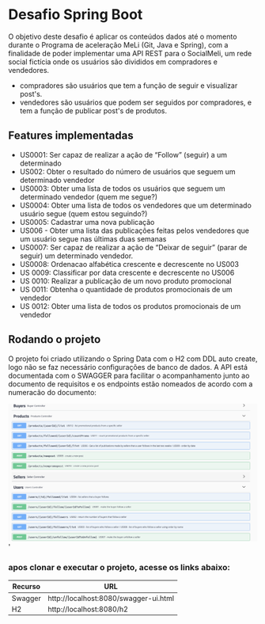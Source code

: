 # Desafio Spring Boot
O objetivo deste desafio é aplicar os conteúdos dados até o momento durante o Programa de aceleração MeLi (Git, Java e Spring), com a finalidade de poder implementar uma API REST para o SocialMeli, um rede social fictícia onde os usuários são divididos em compradores e vendedores.

- compradores são usuários que tem a função de seguir e visualizar post's.
- vendedores são usuários que podem ser seguidos por compradores, e tem a função de publicar post's de produtos.


## Features implementadas

- US0001: Ser capaz de realizar a ação de “Follow” (seguir) a um determinado
- US002: Obter o resultado do número de usuários que seguem um determinado vendedor
- US0003: Obter uma lista de todos os usuários que seguem um determinado vendedor (quem me segue?)
- US0004: Obter uma lista de todos os vendedores que um determinado usuário segue (quem estou seguindo?)
- US0005: Cadastrar uma nova publicação
- US006 - Obter uma lista das publicações feitas pelos vendedores que um usuário segue nas últimas duas semanas
- US0007: Ser capaz de realizar a ação de “Deixar de seguir” (parar de seguir) um determinado vendedor.
- US0008: Ordenacao alfabética crescente e decrescente no US003
- US 0009: Classificar por data crescente e decrescente no US006
- US 0010: Realizar a publicação de um novo produto promocional
- US 0011: Obtenha o quantidade de produtos promocionais de um vendedor
- US 0012: Obter uma lista de todos os produtos promocionais de um vendedor



## Rodando o projeto

O projeto foi criado utilizando o Spring Data com o H2 com DDL auto create, logo não se faz necessário configurações de banco de dados.
A API está documentada com o SWAGGER para facilitar o acompanhamento junto ao documento de requisitos e os endpoints estão nomeados de acordo com a numeracão do documento:

![swagger_example](https://github.com/DouglasCorreiaMeli/spring-challange/blob/updates/src/main/resources/static/swagger_example.png?raw=true)'

### apos clonar e executar o projeto, acesse os links abaixo:
| Recurso | URL |
| ------ | ------ |
| Swagger | http://localhost:8080/swagger-ui.html |
| H2 | http://localhost:8080/h2 |


